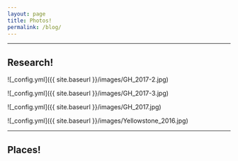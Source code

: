 ```yaml
---
layout: page
title: Photos!
permalink: /blog/
---
```

---
Research!
---

![_config.yml]({{ site.baseurl }}/images/GH_2017-2.jpg)

![_config.yml]({{ site.baseurl }}/images/GH_2017-3.jpg)

![_config.yml]({{ site.baseurl }}/images/GH_2017.jpg)

![_config.yml]({{ site.baseurl }}/images/Yellowstone_2016.jpg)



---
Places!
---

